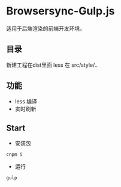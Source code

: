 # Browsersync-Gulp.js
适用于后端渲染的前端开发环境。

## 目录
新建工程在dist里面
less 在 src/style/..

## 功能
- less 编译
- 实时刷新

## Start
- 安装包 
```
cnpm i 
```
- 运行
```
gulp
```
